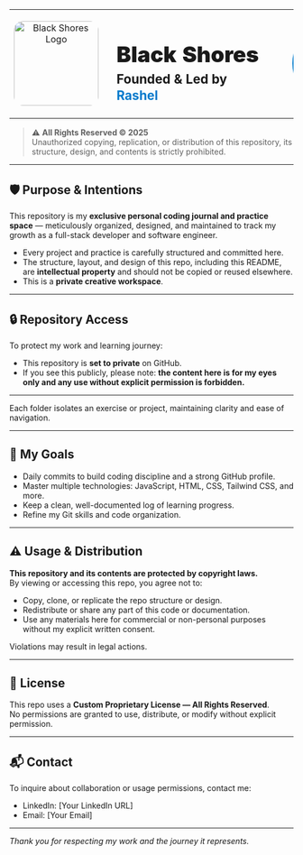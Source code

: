 <table>
  <tr>
    <td width="180" align="center">
      <img src="./path/to/logo.png" alt="Black Shores Logo" width="150" style="border-radius:16px;"/>
    </td>
    <td width="30"></td> <!-- spacer -->
    <td align="left" valign="middle" style="min-width: 280px;">
      <h1 style="margin-bottom:6px; font-size: 2.4em; font-weight: 900;">Black Shores</h1>
      <p style="margin-top:0; font-weight:bold; font-size:1.4em; line-height:1.3;">
        Founded &amp; Led by<br/>
        <span style="color:#007acc;">Rashel</span>
      </p>
    </td>
    <td width="30"></td> <!-- spacer -->
    <td width="180" align="center">
      <img src="./path/to/your-photo.jpg" alt="Darling's Photo" width="150" style="border-radius:50%; border:4px solid #007acc;"/>
    </td>
  </tr>
</table>

> ⚠️ **All Rights Reserved © 2025**  
> Unauthorized copying, replication, or distribution of this repository, its structure, design, and contents is strictly prohibited.

---

## 🛡️ Purpose & Intentions

This repository is my **exclusive personal coding journal and practice space** — meticulously organized, designed, and maintained to track my growth as a full-stack developer and software engineer.

- Every project and practice is carefully structured and committed here.  
- The structure, layout, and design of this repo, including this README, are **intellectual property** and should not be copied or reused elsewhere.  
- This is a **private creative workspace**.  

---

## 🔒 Repository Access

To protect my work and learning journey:

- This repository is **set to private** on GitHub.  
- If you see this publicly, please note: **the content here is for my eyes only and any use without explicit permission is forbidden.**  

---


Each folder isolates an exercise or project, maintaining clarity and ease of navigation.

---

## 🎯 My Goals

- Daily commits to build coding discipline and a strong GitHub profile.  
- Master multiple technologies: JavaScript, HTML, CSS, Tailwind CSS, and more.  
- Keep a clean, well-documented log of learning progress.  
- Refine my Git skills and code organization.  

---

## ⚠️ Usage & Distribution

**This repository and its contents are protected by copyright laws.**  
By viewing or accessing this repo, you agree not to:

- Copy, clone, or replicate the repo structure or design.  
- Redistribute or share any part of this code or documentation.  
- Use any materials here for commercial or non-personal purposes without my explicit written consent.  

Violations may result in legal actions.

---

## 📜 License

This repo uses a **Custom Proprietary License — All Rights Reserved**.  
No permissions are granted to use, distribute, or modify without explicit permission.

---

## 📬 Contact

To inquire about collaboration or usage permissions, contact me:

- LinkedIn: [Your LinkedIn URL]  
- Email: [Your Email]  

---

*Thank you for respecting my work and the journey it represents.*

